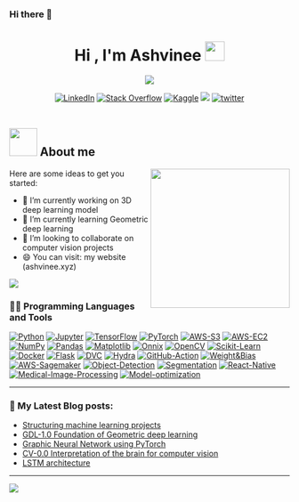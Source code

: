 ### Hi there 👋
<h1 align="center">Hi , I'm Ashvinee <img src="https://media.giphy.com/media/hvRJCLFzcasrR4ia7z/giphy.gif" width="35"></h1>
<p align="center">
  <a href="https://github.com/DenverCoder1/readme-typing-svg"><img src="https://readme-typing-svg.herokuapp.com?font=Time+New+Roman&color=%23C8BE25&size=25&center=true&vCenter=true&width=600&height=100&lines=an+ML+Engineer;with+Computer+Science+background;Highly+motivated+and+enthusiastic;computer+vision+professional;Proven+track+record;of+research+and+development;with+several+publications+and+awards+in+deep+learning;Passionate+about+learning+and+innovation"></a>
</p>

<div align=center>
        <a href="https://www.linkedin.com/in/ashvinee04/"><img src="https://img.shields.io/badge/Linkedin-0077b5?style=flat&logo=linkedin" alt="LinkedIn" /></a>
        <a href="https://stackoverflow.com/users/22609728/ashvinee-ashvinee"><img src="https://img.shields.io/badge/Stack Overflow-f48024?style=flat&logo=stackoverflow&logoColor=white" alt="Stack Overflow" /></a>
        <a href="https://www.kaggle.com/sparten"><img src="https://img.shields.io/badge/Kaggle-ADD8E6?style=flat&logo=kaggle&logoColor=white" alt="Kaggle" /></a>
        <a href="ashvineek9@gmail.com"><img src="https://img.shields.io/badge/Mail-FF0000?style=flat&logo=Mail&logoColor=white" /></a>
        <a href="https://twitter.com/AshvineeK4"><img src="https://img.shields.io/badge/twitter-ADD8E6?style=flat&logo=Mail&logoColor=white"  alt="twitter" /></a>
</div>
    
<br>
</p>

	
## <picture><img src = "https://github.com/7oSkaaa/7oSkaaa/blob/main/Images/about_me.gif?raw=true" width = 50px></picture> About me

<picture> <img align="right" src="https://github.com/7oSkaaa/7oSkaaa/blob/main/Images/Right_Side.gif?raw=true" width = 250px></picture>


Here are some ideas to get you started:

- 🔭 I’m currently working on 3D deep learning model
- 🌱 I’m currently learning Geometric deep learning
- 👯 I’m looking to collaborate on computer vision projects
- 😄 You can visit: my website (ashvinee.xyz)

<a href="https://www.youtube.com/watch?v=dQw4w9WgXcQ"><img src="https://user-images.githubusercontent.com/73097560/115834477-dbab4500-a447-11eb-908a-139a6edaec5c.gif"></a>

<h3>👨‍💻 Programming Languages and Tools</h3>

  <p>
      <a href="https://github.com/search?q=user%3ASparten-Ashvinee+language%3Apython"><img alt="Python" src="https://img.shields.io/badge/Python-14354C.svg?logo=python&logoColor=white"></a>
      <a href="https://github.com/search?q=user%3ASparten-Ashvinee+language%3Ajupyter"><img alt="Jupyter" src="https://img.shields.io/badge/Jupyter-FFFFFF.svg?logo=jupyter&logoColor=orange"></a>
      <a href="https://github.com/search?q=user%3ASparten-Ashvinee+language%3Atensorflow"><img alt="TensorFlow" src="https://img.shields.io/badge/TensorFlow-FFFFFF.svg?logo=tensorflow&logoColor=orange"></a>
      <a href="https://github.com/search?q=user%3ASparten-Ashvinee+language%3Apytorch"><img alt="PyTorch" src="https://img.shields.io/badge/PyTorch-FFFFFF.svg?logo=pytorch&logoColor=orange"></a>
      <a href="https://github.com/search?q=user%3ASparten-Ashvinee+language%3Aaws"><img alt="AWS-S3" src="https://img.shields.io/badge/aws%20S3-FFFFFF.svg?logo=aws%20S3&logoColor=orange"></a>
      <a href="https://github.com/search?q=user%3ASparten-Ashvinee+language%3Aaws"><img alt="AWS-EC2" src="https://img.shields.io/badge/aws%20EC2-FFFFFF.svg?logo=aws%20EC2&logoColor=orange"></a>
      <a href="https://github.com/search?q=user%3ASparten-Ashvinee+language%3Anumpy"><img alt="NumPy" src="https://img.shields.io/badge/NumPy-FFFFFF.svg?logo=numpy&logoColor=blue"></a>
      <a href="https://github.com/search?q=user%3ASparten-Ashvinee+language%3Apandas"><img alt="Pandas" src="https://img.shields.io/badge/Pandas-FFFFFF.svg?logo=pandas&logoColor=black"></a>
      <a href="https://github.com/search?q=user%3ASparten-Ashvinee+language%3Amatplotlib"><img alt="Matplotlib" src="https://img.shields.io/badge/Matplotlib-FFFFFF.svg?logo=matplotlib&logoColor=blue"></a>
      <a href="https://github.com/search?q=user%3ASparten-Ashvinee+language%3Aonnix"><img alt="Onnix" src="https://img.shields.io/badge/Onnix-FFFFFF.svg?logo=onnix&logoColor=gray"></a>
      <a href="https://github.com/search?q=user%3ASparten-Ashvinee+language%3Aopencv"><img alt="OpenCV" src="https://img.shields.io/badge/OpenCV-FFFFFF.svg?logo=opencv&logoColor=green"></a>
      <a href="https://github.com/search?q=user%3ASparten-Ashvinee+language%3Ascilearn"><img alt="Scikit-Learn" src="https://img.shields.io/badge/SciLearn-FFFFFF.svg?logo=scilearn&logoColor=orange"></a>
      <a href="https://github.com/search?q=user%3ASparten-Ashvinee+language%3Adocker"><img alt="Docker" src="https://img.shields.io/badge/Docker-FFFFFF.svg?logo=docker&logoColor=blue"></a>
      <a href="https://github.com/search?q=user%3ASparten-Ashvinee+language%3Aflask"><img alt="Flask" src="https://img.shields.io/badge/Flask-FFFFFF.svg?logo=flask&logoColor=blue"></a>
      <a href="https://github.com/search?q=user%3ASparten-Ashvinee+language%3Advc"><img alt="DVC" src="https://img.shields.io/badge/DVC-FFFFFF.svg?logo=dvc&logoColor=blue"></a>
      <a href="https://github.com/search?q=user%3ASparten-Ashvinee+language%3Ahydra"><img alt="Hydra" src="https://img.shields.io/badge/Hydra-FFFFFF.svg?logo=hydra&logoColor=orange"></a>
      <a href="https://github.com/search?q=user%3ASparten-Ashvinee+language%3Agithub"><img alt="GitHub-Action" src="https://img.shields.io/badge/GitHub-Action-FFFFFF.svg?logo=github&logoColor=blue"></a>
      <a href="https://github.com/search?q=user%3ASparten-Ashvinee+language%3AWeight&Bias"><img alt="Weight&Bias" src="https://img.shields.io/badge/Weight&Bias-FFFFFF.svg?logo=Weight&Bias&logoColor=orange"></a>
      <a href="https://github.com/search?q=user%3ASparten-Ashvinee+language%3AAWS-Sagemaker"><img alt="AWS-Sagemaker" src="https://img.shields.io/badge/AWS-Sagemaker-FFFFFF.svg?logo=AWS-Sagemaker&logoColor=orange"></a>
      <a href="https://github.com/search?q=user%3ASparten-Ashvinee+language%3AObject-Detection"><img alt="Object-Detection" src="https://img.shields.io/badge/Object-Detection-FFFFFF.svg?logo=Object-Detection&logoColor=res"></a>
      <a href="https://github.com/search?q=user%3ASparten-Ashvinee+language%3ASegmentation"><img alt="Segmentation" src="https://img.shields.io/badge/Segmentation-FFFFFF.svg?logo=Segmentation&logoColor=red"></a>
      <a href="https://github.com/search?q=user%3ASparten-Ashvinee+language%3AReact-Native"><img alt="React-Native" src="https://img.shields.io/badge/React-Native-FFFFFF.svg?logo=React-Native&logoColor=blue"></a>
      <a href="https://github.com/search?q=user%3ASparten-Ashvinee+language%3AMedical-Image-Processing"><img alt="Medical-Image-Processing" src="https://img.shields.io/badge/Medical-Image-Processing-FFFFFF.svg?logo=Medical-Image-Processing&logoColor=red"></a>
      <a href="https://github.com/search?q=user%3ASparten-Ashvinee+language%3AModel-optimization"><img alt="Model-optimization" src="https://img.shields.io/badge/Model-optimization-FFFFFF.svg?logo=tensorflow&logoColor=red"></a>
  </p>

---

### 📕 My Latest Blog posts:
<!-- BLOG-POST-LIST:START -->
- [Structuring machine learning projects](https://ashvineek9.wixsite.com/website/post/structuring-machine-learning-projects)
- [GDL-1.0 Foundation of Geometric deep learning](https://ashvineek9.wixsite.com/website/post/foundationofgeometricdeeplearning)
- [Graphic Neural Network using PyTorch](https://ashvineek9.wixsite.com/website/post/gnn-using-pytorch)
- [CV-0.0 Interpretation of the brain for computer vision](https://ashvineek9.wixsite.com/website/post/interpretation-of-the-brain-for-computer-vision)
- [LSTM architecture](https://ashvineek9.wixsite.com/website/post/lstm-architecture)
<!-- BLOG-POST-LIST:END -->
---

<a href="https://www.youtube.com/watch?v=dQw4w9WgXcQ"><img src="https://user-images.githubusercontent.com/73097560/115834477-dbab4500-a447-11eb-908a-139a6edaec5c.gif"></a>


